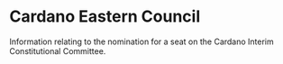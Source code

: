 # Cardano Eastern Council

Information relating to the nomination for a seat on the Cardano Interim Constitutional Committee.
